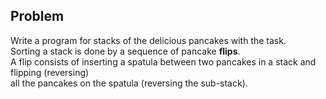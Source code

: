 ## Problem
Write a program for stacks of the delicious pancakes with the task.
<br> Sorting a stack is done by a sequence of pancake **flips**.
<br> A flip consists of inserting a spatula between two pancakes in a stack and flipping (reversing)
<br> all the pancakes on the spatula (reversing the sub-stack).
